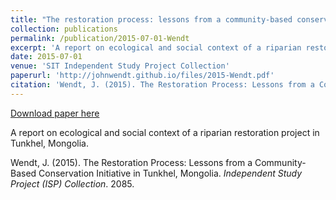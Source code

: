 ```yaml
---
title: "The restoration process: lessons from a community-based conservation initiative in Tunkhel, Mongolia"
collection: publications
permalink: /publication/2015-07-01-Wendt
excerpt: 'A report on ecological and social context of a riparian restoration project in Tunkhel, Mongolia.'
date: 2015-07-01
venue: 'SIT Independent Study Project Collection'
paperurl: 'http://johnwendt.github.io/files/2015-Wendt.pdf'
citation: 'Wendt, J. (2015). The Restoration Process: Lessons from a Community-Based Conservation Initiative in Tunkhel, Mongolia. <i>Independent Study Project (ISP) Collection</i>. 2085.'
---
```


<a href='http://johnwendt.github.io/files/2015-Wendt.pdf'>Download paper here</a>

A report on ecological and social context of a riparian restoration project in Tunkhel, Mongolia.

Wendt, J. (2015). The Restoration Process: Lessons from a Community-Based Conservation Initiative in Tunkhel, Mongolia. <i>Independent Study Project (ISP) Collection</i>. 2085.